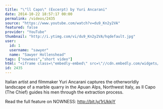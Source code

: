```yaml
---
title: "\"ll Capo\" (Excerpt) by Yuri Ancarani"
date: 2014-10-22 18:57:17 00:00
permalink: /videos/2435
source: "https://www.youtube.com/watch?v=du9_Kn2y2VA"
featured: false
provider: "YouTube"
thumbnail: "http://i.ytimg.com/vi/du9_Kn2y2VA/hqdefault.jpg"
user:
  id: 1
  username: "sawyer"
  name: "Sawyer Hollenshead"
tags: ["nowness","short video"]
html: "<iframe class=\"embedly-embed\" src=\"//cdn.embedly.com/widgets/media.html?src=http%3A%2F%2Fwww.youtube.com%2Fembed%2Fdu9_Kn2y2VA%3Fwmode%3Dtransparent%26feature%3Doembed&wmode=transparent&url=http%3A%2F%2Fwww.youtube.com%2Fwatch%3Fv%3Ddu9_Kn2y2VA&image=http%3A%2F%2Fi.ytimg.com%2Fvi%2Fdu9_Kn2y2VA%2Fhqdefault.jpg&key=daaebf4d9cdd46779200162d0ca86e20&type=text%2Fhtml&schema=youtube\" width=\"854\" height=\"480\" scrolling=\"no\" frameborder=\"0\" allowfullscreen></iframe>"
id: 2435
---
```


Italian artist and filmmaker Yuri Ancarani captures the otherworldly landscape of a marble quarry in the Apuan Alps, Northwest Italy, as Il Capo (The Chief) guides his men through the extraction process.

Read the full feature on NOWNESS: http://bit.ly/1rUkkjY